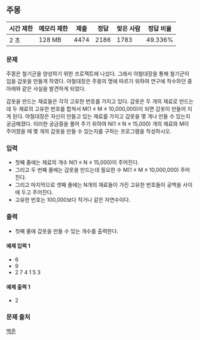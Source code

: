 ## 주몽
 
|시간 제한|	메모리 제한|	제출|	정답|	맞은 사람|	정답 비율|
|---|---|---|---|---|---|
|2 초|	128 MB|	4474|	2186|	1783|	49.336%|

### 문제
주몽은 철기군을 양성하기 위한 프로젝트에 나섰다. 그래서 야철대장을 통해 철기군이 입을 갑옷을 만들게 하였다. 야철대장은 주몽의 명에 따르기 위하여 연구에 착수하던 중 아래와 같은 사실을 발견하게 되었다.

갑옷을 만드는 재료들은 각각 고유한 번호를 가지고 있다. 갑옷은 두 개의 재료로 만드는데 두 재료의 고유한 번호를 합쳐서 M(1 ≤ M ≤ 10,000,000)이 되면 갑옷이 만들어 지게 된다. 야철대장은 자신이 만들고 있는 재료를 가지고 갑옷을 몇 개나 만들 수 있는지 궁금해졌다. 이러한 궁금증을 풀어 주기 위하여 N(1 ≤ N ≤ 15,000) 개의 재료와 M이 주어졌을 때 몇 개의 갑옷을 만들 수 있는지를 구하는 프로그램을 작성하시오.

### 입력
- 첫째 줄에는 재료의 개수 N(1 ≤ N ≤ 15,000)이 주어진다. 
- 그리고 두 번째 줄에는 갑옷을 만드는데 필요한 수 M(1 ≤ M ≤ 10,000,000) 주어진다.
- 그리고 마지막으로 셋째 줄에는 N개의 재료들이 가진 고유한 번호들이 공백을 사이에 두고 주어진다. 
- 고유한 번호는 100,000보다 작거나 같은 자연수이다.

### 출력
- 첫째 줄에 갑옷을 만들 수 있는 개수를 출력한다.

#### 예제 입력 1 
- 6
- 9
- 2 7 4 1 5 3

#### 예제 출력 1 
- 2

### 문제 출처
[백준](https://www.acmicpc.net/problem/1940)